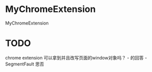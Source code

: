 # MyChromeExtension
MyChromeExtension

# TODO
chrome extension 可以拿到并且改写页面的window对象吗？ - 的回答 - SegmentFault 思否